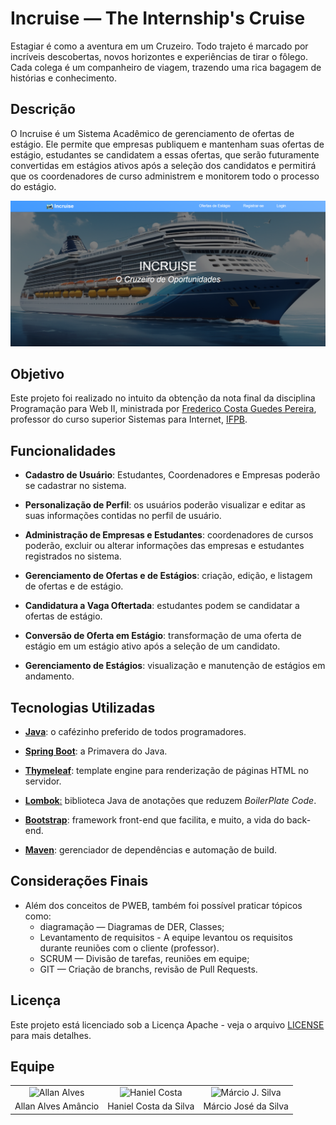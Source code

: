 # Incruise — The Internship's Cruise
Estagiar é como a aventura em um Cruzeiro. Todo trajeto é marcado por incríveis descobertas, novos horizontes e experiências de tirar o fôlego. Cada colega é um companheiro de viagem, trazendo uma rica bagagem de histórias e conhecimento. 

## Descrição
O Incruise é um Sistema Acadêmico de gerenciamento de ofertas de estágio. Ele permite que empresas publiquem e mantenham suas ofertas de estágio, estudantes se candidatem a essas ofertas, que serão futuramente convertidas em estágios ativos após a seleção dos candidatos e permitirá que os coordenadores de curso administrem e monitorem todo o processo do estágio.

![Preview da tela principal](assets/preview.png)

## Objetivo
Este projeto foi realizado no intuito da obtenção da nota final da disciplina Programação para Web II, ministrada por [Frederico Costa Guedes Pereira](https://gitlab.com/fredguedespereira), professor do curso superior Sistemas para Internet, [IFPB](https://github.com/ifpb).

## Funcionalidades

- **Cadastro de Usuário**: Estudantes, Coordenadores e Empresas poderão se cadastrar no sistema.

- **Personalização de Perfil**: os usuários poderão visualizar e editar as suas informações contidas no perfil de usuário.

- **Administração de Empresas e Estudantes**: coordenadores de cursos poderão, excluir ou alterar informações das empresas e estudantes registrados no sistema.

- **Gerenciamento de Ofertas e de Estágios**: criação, edição, e listagem de ofertas e de estágio.

- **Candidatura a Vaga Oftertada**: estudantes podem se candidatar a ofertas de estágio.

- **Conversão de Oferta em Estágio**: transformação de uma oferta de estágio em um estágio ativo após a seleção de um candidato.

- **Gerenciamento de Estágios**: visualização e manutenção de estágios em andamento.

## Tecnologias Utilizadas

- [**Java**](https://www.java.com/pt-BR/): o cafézinho preferido de todos programadores.

- [**Spring Boot**](https://spring.io/projects/spring-framework): a Primavera do Java.

- [**Thymeleaf**](https://www.thymeleaf.org/): template engine para renderização de páginas HTML no servidor.

- [**Lombok**:](https://projectlombok.org/) biblioteca Java de anotações que reduzem *BoilerPlate Code*.

- [**Bootstrap**](https://getbootstrap.com/): framework front-end que facilita, e muito, a vida do back-end.

- [**Maven**](https://maven.apache.org/): gerenciador de dependências e automação de build.


## Considerações Finais
- Além dos conceitos de PWEB, também foi possível praticar tópicos como:
  -  diagramação — Diagramas de DER, Classes; 
  -  Levantamento de requisitos - A equipe levantou os requisitos durante reuniões com o cliente (professor).
  -  SCRUM — Divisão de tarefas, reuniões em equipe;
  -  GIT — Criação de branchs, revisão de Pull Requests.

## Licença
Este projeto está licenciado sob a Licença Apache - veja o arquivo [LICENSE](./LICENSE) para mais detalhes.


## Equipe
<table width="100%" align="center">
<tbody>
<tr>
<td align="center"><img src="https://avatars.githubusercontent.com/AllanSmithll" alt="Allan Alves" width="100" height="100"></td>
<td align="center"><img src="https://avatars.githubusercontent.com/HanielCostaDaSilva" alt="Haniel Costa" width="100" height="100"></td>
<td align="center"><img src="https://avatars.githubusercontent.com/ImMarcio" alt="Márcio J. Silva" width="100" height="100"></td>
</tr>
<tr>
<td align="center">Allan Alves Amâncio</td>
<td align="center">Haniel Costa da Silva</td>
<td align="center">Márcio José da Silva</td>
</tr>
